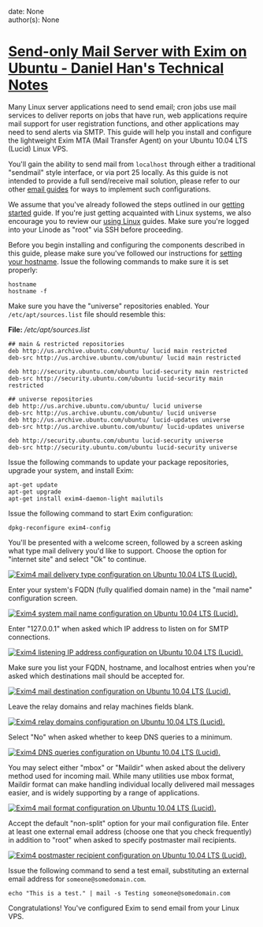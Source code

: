 
date: None  
author(s): None  

# [Send-only Mail Server with Exim on Ubuntu - Daniel Han's Technical Notes](https://sites.google.com/site/xiangyangsite/home/technical-tips/linux-unix/common-tips/send-only-mail-server-with-exim-on-ubuntu)

Many Linux server applications need to send email; cron jobs use mail services to deliver reports on jobs that have run, web applications require mail support for user registration functions, and other applications may need to send alerts via SMTP. This guide will help you install and configure the lightweight Exim MTA (Mail Transfer Agent) on your Ubuntu 10.04 LTS (Lucid) Linux VPS.

You'll gain the ability to send mail from `localhost` through either a traditional "sendmail" style interface, or via port 25 locally. As this guide is not intended to provide a full send/receive mail solution, please refer to our other [email guides](http://library.linode.com/email/) for ways to implement such configurations.

We assume that you've already followed the steps outlined in our [getting started](http://library.linode.com/getting-started/) guide. If you're just getting acquainted with Linux systems, we also encourage you to review our [using Linux](http://library.linode.com/using-linux/) guides. Make sure you're logged into your Linode as "root" via SSH before proceeding.

Before you begin installing and configuring the components described in this guide, please make sure you've followed our instructions for [setting your hostname](http://library.linode.com/getting-started#sph_set-the-hostname). Issue the following commands to make sure it is set properly:
    
    
    hostname
    hostname -f
    

Make sure you have the "universe" repositories enabled. Your `/etc/apt/sources.list` file should resemble this:

 **File:** _/etc/apt/sources.list_
    
    
    ## main & restricted repositories
    deb http://us.archive.ubuntu.com/ubuntu/ lucid main restricted
    deb-src http://us.archive.ubuntu.com/ubuntu/ lucid main restricted
    
    deb http://security.ubuntu.com/ubuntu lucid-security main restricted
    deb-src http://security.ubuntu.com/ubuntu lucid-security main restricted
    
    ## universe repositories
    deb http://us.archive.ubuntu.com/ubuntu/ lucid universe
    deb-src http://us.archive.ubuntu.com/ubuntu/ lucid universe
    deb http://us.archive.ubuntu.com/ubuntu/ lucid-updates universe
    deb-src http://us.archive.ubuntu.com/ubuntu/ lucid-updates universe
    
    deb http://security.ubuntu.com/ubuntu lucid-security universe
    deb-src http://security.ubuntu.com/ubuntu lucid-security universe
    

Issue the following commands to update your package repositories, upgrade your system, and install Exim:
    
    
    apt-get update
    apt-get upgrade
    apt-get install exim4-daemon-light mailutils
    

Issue the following command to start Exim configuration:
    
    
    dpkg-reconfigure exim4-config
    

You'll be presented with a welcome screen, followed by a screen asking what type mail delivery you'd like to support. Choose the option for "internet site" and select "Ok" to continue.

[![Exim4 mail delivery type configuration on Ubuntu 10.04 LTS \(Lucid\).](http://library.linode.com/assets/134-01-exim4-ubuntu-10.04-general.png)](http://library.linode.com/assets/134-01-exim4-ubuntu-10.04-general.png)

Enter your system's FQDN (fully qualified domain name) in the "mail name" configuration screen.

[![Exim4 system mail name configuration on Ubuntu 10.04 LTS \(Lucid\).](http://library.linode.com/assets/135-02-exim4-ubuntu-10.04-mail-name.png)](http://library.linode.com/assets/135-02-exim4-ubuntu-10.04-mail-name.png)

Enter "127.0.0.1" when asked which IP address to listen on for SMTP connections.

[![Exim4 listening IP address configuration on Ubuntu 10.04 LTS \(Lucid\).](http://library.linode.com/assets/136-03-exim4-ubuntu-10.04-ip-listen.png)](http://library.linode.com/assets/136-03-exim4-ubuntu-10.04-ip-listen.png)

Make sure you list your FQDN, hostname, and localhost entries when you're asked which destinations mail should be accepted for.

[![Exim4 mail destination configuration on Ubuntu 10.04 LTS \(Lucid\).](http://library.linode.com/assets/137-04-exim4-ubuntu-10.04-local-domains.png)](http://library.linode.com/assets/137-04-exim4-ubuntu-10.04-local-domains.png)

Leave the relay domains and relay machines fields blank.

[![Exim4 relay domains configuration on Ubuntu 10.04 LTS \(Lucid\).](http://library.linode.com/assets/138-05-exim4-ubuntu-10.04-relay-domains.png)](http://library.linode.com/assets/138-05-exim4-ubuntu-10.04-relay-domains.png)

Select "No" when asked whether to keep DNS queries to a minimum.

[![Exim4 DNS queries configuration on Ubuntu 10.04 LTS \(Lucid\).](http://library.linode.com/assets/140-07-exim4-ubuntu-10.04-dns-queries.png)](http://library.linode.com/assets/140-07-exim4-ubuntu-10.04-dns-queries.png)

You may select either "mbox" or "Maildir" when asked about the delivery method used for incoming mail. While many utilities use mbox format, Maildir format can make handling individual locally delivered mail messages easier, and is widely supporting by a range of applications.

[![Exim4 mail format configuration on Ubuntu 10.04 LTS \(Lucid\).](http://library.linode.com/assets/141-08-exim4-ubuntu-10.04-mail-format.png)](http://library.linode.com/assets/141-08-exim4-ubuntu-10.04-mail-format.png)

Accept the default "non-split" option for your mail configuration file. Enter at least one external email address (choose one that you check frequently) in addition to "root" when asked to specify postmaster mail recipients.

[![Exim4 postmaster recipient configuration on Ubuntu 10.04 LTS \(Lucid\).](http://library.linode.com/assets/142-10-exim4-ubuntu-10.04-postmater-mail.png)](http://library.linode.com/assets/142-10-exim4-ubuntu-10.04-postmater-mail.png)

Issue the following command to send a test email, substituting an external email address for `someone@somedomain.com`.
    
    
    echo "This is a test." | mail -s Testing someone@somedomain.com
    

Congratulations! You've configured Exim to send email from your Linux VPS.

